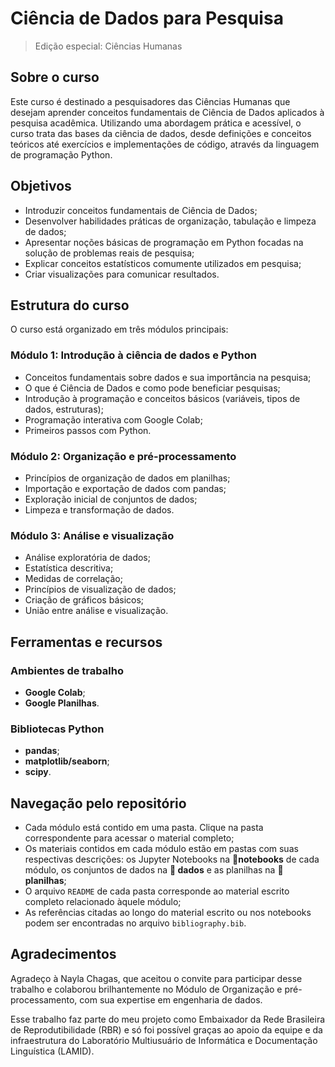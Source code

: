 # Ciência de Dados para Pesquisa
> Edição especial: Ciências Humanas

## Sobre o curso
Este curso é destinado a pesquisadores das Ciências Humanas que desejam aprender conceitos fundamentais de Ciência de Dados aplicados à pesquisa acadêmica. Utilizando uma abordagem prática e acessível, o curso trata das bases da ciência de dados, desde definições e conceitos teóricos até exercícios e implementações de código, através da linguagem de programação Python. 

## Objetivos
* Introduzir conceitos fundamentais de Ciência de Dados;
* Desenvolver habilidades práticas de organização, tabulação e limpeza de dados;
* Apresentar noções básicas de programação em Python focadas na solução de problemas reais de pesquisa;
* Explicar conceitos estatísticos comumente utilizados em pesquisa;
* Criar visualizações para comunicar resultados.
  
## Estrutura do curso
O curso está organizado em três módulos principais:

### Módulo 1: Introdução à ciência de dados e Python
* Conceitos fundamentais sobre dados e sua importância na pesquisa;
* O que é Ciência de Dados e como pode beneficiar pesquisas;
* Introdução à programação e conceitos básicos (variáveis, tipos de dados, estruturas);
* Programação interativa com Google Colab;
* Primeiros passos com Python.

### Módulo 2: Organização e pré-processamento
* Princípios de organização de dados em planilhas;
* Importação e exportação de dados com pandas;
* Exploração inicial de conjuntos de dados;
* Limpeza e transformação de dados.

### Módulo 3: Análise e visualização
* Análise exploratória de dados;
* Estatística descritiva;
* Medidas de correlação;
* Princípios de visualização de dados;
* Criação de gráficos básicos;
* União entre análise e visualização.
  
## Ferramentas e recursos
### Ambientes de trabalho
* **Google Colab**;
* **Google Planilhas**.

### Bibliotecas Python
* **pandas**;
* **matplotlib/seaborn**;
* **scipy**.

## Navegação pelo repositório
* Cada módulo está contido em uma pasta. Clique na pasta correspondente para acessar o material completo;
* Os materiais contidos em cada módulo estão em pastas com suas respectivas descrições: os Jupyter Notebooks na **📁notebooks** de cada módulo, os conjuntos de dados na **📁 dados** e as planilhas na **📁 planilhas**;
* O arquivo `README` de cada pasta corresponde ao material escrito completo relacionado àquele módulo;
* As referências citadas ao longo do material escrito ou nos notebooks podem ser encontradas no arquivo `bibliography.bib`.

## Agradecimentos
Agradeço à Nayla Chagas, que aceitou o convite para participar desse trabalho e colaborou brilhantemente no Módulo de Organização e pré-processamento, com sua expertise em engenharia de dados.

Esse trabalho faz parte do meu projeto como Embaixador da Rede Brasileira de Reprodutibilidade (RBR) e só foi possível graças ao apoio da equipe e da infraestrutura do Laboratório Multiusuário de Informática e Documentação Linguística (LAMID).


